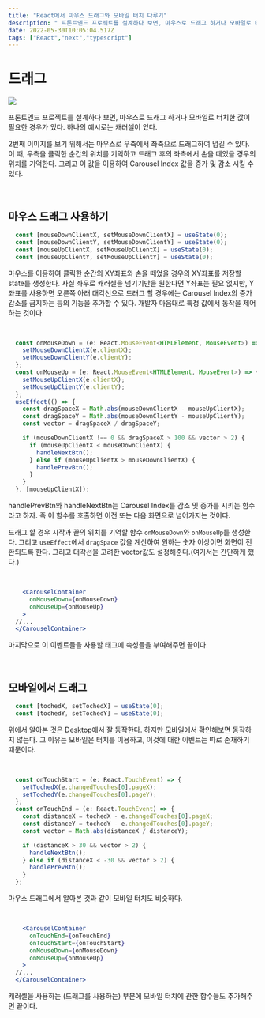 ```yaml
---
title: "React에서 마우스 드래그와 모바일 터치 다루기"
description: " 프론트엔드 프로젝트를 설계하다 보면, 마우스로 드래그 하거나 모바일로 터치한 값이 필요한 경우가 있다. 캐러셀을 예시로 드래그 이벤트에 대해 알아보자."
date: 2022-05-30T10:05:04.517Z
tags: ["React","next","typescript"]
---
```


# 드래그

![](/images/e01922e6-6ac1-4411-8a27-cd74109500cc-image.png)

프론트엔드 프로젝트를 설계하다 보면, 마우스로 드래그 하거나 모바일로 터치한 값이 필요한 경우가 있다. 하나의 예시로는 캐러셀이 있다. 

2번째 이미지를 보기 위해서는 마우스로 우측에서 좌측으로 드래그하여 넘길 수 있다. 이 때, 우측을 클릭한 순간의 위치를 기억하고 드래그 후의 좌측에서 손을 떼었을 경우의 위치를 기억한다. 그리고 이 값을 이용하여  Carousel Index 값을 증가 및 감소 시킬 수 있다.

<br>

## 마우스 드래그 사용하기

```jsx
  const [mouseDownClientX, setMouseDownClientX] = useState(0);
  const [mouseDownClientY, setMouseDownClientY] = useState(0);
  const [mouseUpClientX, setMouseUpClientX] = useState(0);
  const [mouseUpClientY, setMouseUpClientY] = useState(0);
```

마우스를 이용하여 클릭한 순간의 XY좌표와 손을 떼었을 경우의 XY좌표를 저장할 state를 생성한다. 사실 좌우로 캐러셀을 넘기기만을 원한다면 Y좌표는 필요 없지만, Y좌표를 사용하면 오른쪽 아래 대각선으로 드래그 할 경우에는 Carousel Index의 증가 감소를 금지하는 등의 기능을 추가할 수 있다. 개발자 마음대로 특정 값에서 동작을 제어하는 것이다.

<br>

```jsx
  const onMouseDown = (e: React.MouseEvent<HTMLElement, MouseEvent>) => {
    setMouseDownClientX(e.clientX);
    setMouseDownClientY(e.clientY);
  };
  const onMouseUp = (e: React.MouseEvent<HTMLElement, MouseEvent>) => {
    setMouseUpClientX(e.clientX);
    setMouseUpClientY(e.clientY);
  };
  useEffect(() => {
    const dragSpaceX = Math.abs(mouseDownClientX - mouseUpClientX);
    const dragSpaceY = Math.abs(mouseDownClientY - mouseUpClientY);
    const vector = dragSpaceX / dragSpaceY;

    if (mouseDownClientX !== 0 && dragSpaceX > 100 && vector > 2) {
      if (mouseUpClientX < mouseDownClientX) {
        handleNextBtn();
      } else if (mouseUpClientX > mouseDownClientX) {
        handlePrevBtn();
      }
    }
  }, [mouseUpClientX]);
```

handlePrevBtn와 handleNextBtn는 Carousel Index를 감소 및 증가를 시키는 함수라고 하자. 즉 이 함수를 호출하면 이전 또는 다음 화면으로 넘어가지는 것이다.

드래그 할 경우 시작과 끝의 위치를 기억할 함수 `onMouseDown`와 `onMouseUp`를 생성한다. 그리고 `useEffect`에서 `dragSpace` 값을 계산하여 원하는 숫자 이상이면 화면이 전환되도록 한다. 그리고 대각선을 고려한 vector값도 설정해준다.(여기서는 간단하게 했다.)

<br>

```jsx
    <CarouselContainer
      onMouseDown={onMouseDown}
      onMouseUp={onMouseUp}
    >
  //...
  </CarouselContainer>
```

마지막으로 이 이벤트들을 사용할 태그에 속성들을 부여해주면 끝이다.

<br>

## 모바일에서 드래그


```jsx
  const [tochedX, setTochedX] = useState(0);
  const [tochedY, setTochedY] = useState(0);
```

위에서 알아본 것은 Desktop에서 잘 동작한다. 하지만 모바일에서 확인해보면 동작하지 않는다. 그 이유는 모바일은 터치를 이용하고, 이것에 대한 이벤트는 따로 존재하기 때문이다.

<br>

```jsx
  const onTouchStart = (e: React.TouchEvent) => {
    setTochedX(e.changedTouches[0].pageX);
    setTochedY(e.changedTouches[0].pageY);
  };
  const onTouchEnd = (e: React.TouchEvent) => {
    const distanceX = tochedX - e.changedTouches[0].pageX;
    const distanceY = tochedY - e.changedTouches[0].pageY;
    const vector = Math.abs(distanceX / distanceY);

    if (distanceX > 30 && vector > 2) {
      handleNextBtn();
    } else if (distanceX < -30 && vector > 2) {
      handlePrevBtn();
    }
  };
```

마우스 드래그에서 알아본 것과 같이 모바일 터치도 비슷하다. 

<br>

```jsx
    <CarouselContainer
      onTouchEnd={onTouchEnd}
      onTouchStart={onTouchStart}
      onMouseDown={onMouseDown}
      onMouseUp={onMouseUp}
    >
  //...
  </CarouselContainer>
```

캐러셀을 사용하는 (드래그를 사용하는) 부분에 모바일 터치에 관한 함수들도 추가해주면 끝이다.